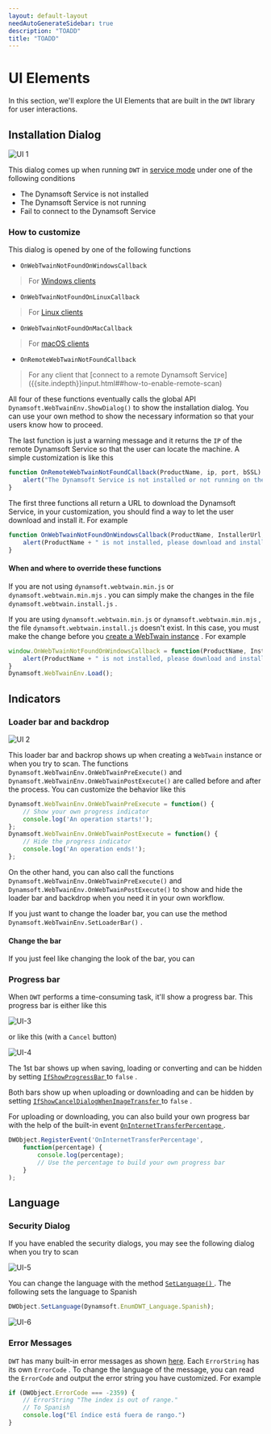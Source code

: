 ```yaml
---
layout: default-layout
needAutoGenerateSidebar: true
description: "TOADD"
title: "TOADD"
---
```


# UI Elements

In this section, we'll explore the UI Elements that are built in the `DWT` library for user interactions.

## Installation Dialog

![UI 1]({{site.assets}}imgs/UI-1.png)

This dialog comes up when running `DWT` in [service mode]({{site.indepth}}initialize.html#service-mode) under one of the following conditions

* The Dynamsoft Service is not installed
* The Dynamsoft Service is not running
* Fail to connect to the Dynamsoft Service

### How to customize

This dialog is opened by one of the following functions

* `OnWebTwainNotFoundOnWindowsCallback`
> For [Windows clients]({{site.getstarted}}platform.html#browsers-on-windows) 

* `OnWebTwainNotFoundOnLinuxCallback`
> For [Linux clients]({{site.getstarted}}platform.html#browsers-on-linux) 

* `OnWebTwainNotFoundOnMacCallback`
> For [macOS clients]({{site.getstarted}}platform.html#browsers-on-macos) 

* `OnRemoteWebTwainNotFoundCallback`
> For any client that [connect to a remote Dynamsoft Service] ({{site.indepth}}input.html##how-to-enable-remote-scan)

All four of these functions eventually calls the global API `Dynamsoft.WebTwainEnv.ShowDialog()` to show the installation dialog. You can use your own method to show the necessary information so that your users know how to proceed.

The last function is just a warning message and it returns the `IP` of the remote Dynamsoft Service so that the user can locate the machine. A simple customization is like this

``` javascript
function OnRemoteWebTwainNotFoundCallback(ProductName, ip, port, bSSL) {
    alert("The Dynamsoft Service is not installed or not running on the machine with IP" + ip);
}
```

The first three functions all return a URL to download the Dynamsoft Service, in your customization, you should find a way to let the user download and install it. For example

``` javascript
function OnWebTwainNotFoundOnWindowsCallback(ProductName, InstallerUrl, bHTML5, bIE, bSafari, bSSL, strIEVersion) {
    alert(ProductName + " is not installed, please download and install it from " + InstallerUrl);
}
```

#### When and where to override these functions

If you are not using `dynamsoft.webtwain.min.js` or `dynamsoft.webtwain.min.mjs` . you can simply make the changes in the file `dynamsoft.webtwain.install.js` .

If you are using `dynamsoft.webtwain.min.js` or `dynamsoft.webtwain.min.mjs` , the file `dynamsoft.webtwain.install.js` doesn't exist. In this case, you must make the change before you [create a WebTwain instance]({{site.indepth}}initialize.html#creating-the-webtwain-instance) . For example

``` javascript
window.OnWebTwainNotFoundOnWindowsCallback = function(ProductName, InstallerUrl, bHTML5, bIE, bSafari, bSSL, strIEVersion) {
    alert(ProductName + " is not installed, please download and install it from " + InstallerUrl);
}
Dynamsoft.WebTwainEnv.Load();
```

## Indicators

### Loader bar and backdrop

![UI 2]({{site.assets}}imgs/UI-2.png)

This loader bar and backrop shows up when creating a `WebTwain` instance or when you try to scan. The functions `Dynamsoft.WebTwainEnv.OnWebTwainPreExecute()` and `Dynamsoft.WebTwainEnv.OnWebTwainPostExecute()` are called before and after the process. You can customize the behavior like this

``` javascript
Dynamsoft.WebTwainEnv.OnWebTwainPreExecute = function() {
    // Show your own progress indicator
    console.log('An operation starts!');
};
Dynamsoft.WebTwainEnv.OnWebTwainPostExecute = function() {
    // Hide the progress indicator
    console.log('An operation ends!');
};
```

On the other hand, you can also call the functions `Dynamsoft.WebTwainEnv.OnWebTwainPreExecute()` and `Dynamsoft.WebTwainEnv.OnWebTwainPostExecute()` to show and hide the loader bar and backdrop when you need it in your own workflow.

If you just want to change the loader bar, you can use the method `Dynamsoft.WebTwainEnv.SetLoaderBar()` .

#### Change the bar

If you just feel like changing the look of the bar, you can 

### Progress bar

When `DWT` performs a time-consuming task, it'll show a progress bar. This progress bar is either like this

![UI-3]({{site.assets}}imgs/UI-3.png)

or like this (with a `Cancel` button)

![UI-4]({{site.assets}}imgs/UI-4.png)

The 1st bar shows up when saving, loading or converting and can be hidden by setting [ `IfShowProgressBar` ]({{site.info}}api/WebTwain_IO.html#ifshowprogressbar) to `false` .

Both bars show up when uploading or downloading and can be hidden by setting  [ `IfShowCancelDialogWhenImageTransfer` ]({{site.info}}api/WebTwain_IO.html#ifshowcanceldialogwhenimagetransfer) to `false` .

For uploading or downloading, you can also build your own progress bar with the help of the built-in event [ `OnInternetTransferPercentage` ]({{site.info}}api/WebTwain_IO.html#oninternettransferpercentage). 

``` javascript
DWObject.RegisterEvent('OnInternetTransferPercentage',
    function(percentage) {
        console.log(percentage);
        // Use the percentage to build your own progress bar
    }
);
```

## Language

### Security Dialog

If you have enabled the security dialogs, you may see the following dialog when you try to scan

![UI-5]({{site.assets}}imgs/UI-5.png)

You can change the language with the method [ `SetLanguage()` ]({{site.info}}api/WebTwain_Util.html#setlanguage). The following sets the language to Spanish

``` javascript
DWObject.SetLanguage(Dynamsoft.EnumDWT_Language.Spanish);
```

![UI-6]({{site.assets}}imgs/UI-6.png)

### Error Messages

`DWT` has many built-in error messages as shown [here]({{site.info}}api/Dynamsoft_Enum.html#error-list). Each `ErrorString` has its own `ErrorCode` . To change the language of the message, you can read the `ErrorCode` and output the error string you have customized. For example

``` javascript
if (DWObject.ErrorCode === -2359) {
    // ErrorString "The index is out of range."
    // To Spanish
    console.log("El índice está fuera de rango.")
}
```
